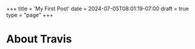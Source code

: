 +++
title = 'My First Post'
date = 2024-07-05T08:01:19-07:00
draft = true
type = "page"
+++

# About Travis